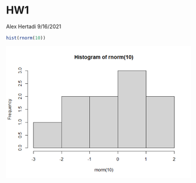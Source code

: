 HW1
================
Alex Hertadi
9/16/2021

``` r
hist(rnorm(10))
```

![](README_files/figure-gfm/unnamed-chunk-1-1.png)<!-- -->
